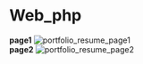 # Web_php
**page1**
![portfolio_resume_page1](https://user-images.githubusercontent.com/67217703/129176334-377e8662-aa0c-497e-881e-624e610b1a7d.png)
<br>
**page2**
![portfolio_resume_page2](https://user-images.githubusercontent.com/67217703/129176364-6605c952-f512-446a-a61e-363acf80cdfd.png)
